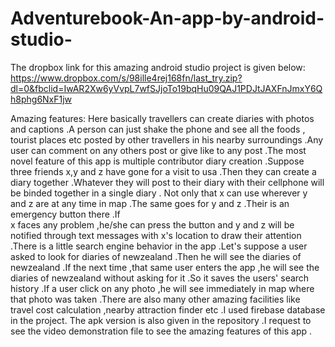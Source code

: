 # Adventurebook-An-app-by-android-studio-
The dropbox link for this amazing android studio project is given below:
https://www.dropbox.com/s/98ille4rej168fn/last_try.zip?dl=0&fbclid=IwAR2Xw6yVvpL7wfSJjoTo19bqHu09QAJ1PDJtJAXFnJmxY6Qh8phg6NxF1jw

Amazing features:
Here basically travellers can create diaries with photos and captions .A person can just shake the phone and see all the foods , tourist
places etc posted by other travellers in his nearby surroundings .Any user can comment on any others post or give like to any post .The
most novel feature of this app is multiple contributor diary creation .Suppose three friends x,y and z have gone for a visit to usa .Then
they can create a diary together .Whatever they will post to their diary with their cellphone will be binded together in a single diary .
Not only that x can use wherever y and z are at any time in map .The same goes for y and z .Their is an emergency button there .If  
x faces any problem ,he/she can press the button and y and z will be notified through text messages with x's location to draw their 
attention .There is a little search engine behavior in the app .Let's suppose a user asked to look for diaries of newzealand .Then he will
see the diaries of newzealand .If the next time ,that same user enters the app ,he will see the diaries of newzealand without asking for 
it .So it saves the users' search history .If a user click on any photo ,he will see immediately in map where that photo was taken .There
are also many other amazing facilities like travel cost calculation ,nearby attraction finder etc .I used firebase database in the project.
The apk version is also given in the repository .I request to see the video demonstration file to see the amazing features of this app .
